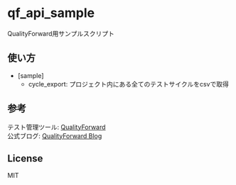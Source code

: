 # qf_api_sample
QualityForward用サンプルスクリプト

## 使い方
+ [sample]
  + cycle_export: プロジェクト内にある全てのテストサイクルをcsvで取得

## 参考
テスト管理ツール: [QualityForward](https://www.veriserve.co.jp/qf/)  
公式ブログ: [QualityForward Blog](https://qf-support.hatenablog.com/)

## License
MIT